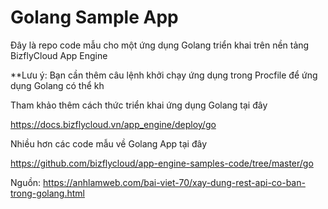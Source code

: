 # Golang Sample App

Đây là repo code mẫu cho một ứng dụng Golang triển khai trên nền tảng BizflyCloud App Engine

**Lưu ý: Bạn cần thêm câu lệnh khởi chạy ứng dụng trong Procfile để ứng dụng Golang có thể kh

Tham khảo thêm cách thức triển khai ứng dụng Golang tại đây

https://docs.bizflycloud.vn/app_engine/deploy/go

Nhiều hơn các code mẫu về Golang App tại đây

https://github.com/bizflycloud/app-engine-samples-code/tree/master/go

Nguồn: https://anhlamweb.com/bai-viet-70/xay-dung-rest-api-co-ban-trong-golang.html
